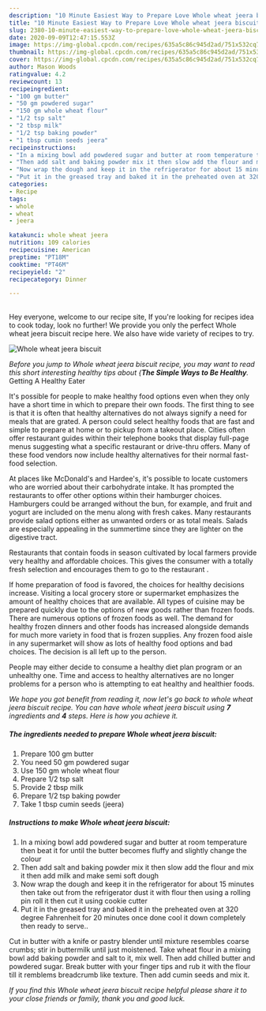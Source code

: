```yaml
---
description: "10 Minute Easiest Way to Prepare Love Whole wheat jeera biscuit"
title: "10 Minute Easiest Way to Prepare Love Whole wheat jeera biscuit"
slug: 2380-10-minute-easiest-way-to-prepare-love-whole-wheat-jeera-biscuit
date: 2020-09-09T12:47:15.553Z
image: https://img-global.cpcdn.com/recipes/635a5c86c945d2ad/751x532cq70/whole-wheat-jeera-biscuit-recipe-main-photo.jpg
thumbnail: https://img-global.cpcdn.com/recipes/635a5c86c945d2ad/751x532cq70/whole-wheat-jeera-biscuit-recipe-main-photo.jpg
cover: https://img-global.cpcdn.com/recipes/635a5c86c945d2ad/751x532cq70/whole-wheat-jeera-biscuit-recipe-main-photo.jpg
author: Mason Woods
ratingvalue: 4.2
reviewcount: 13
recipeingredient:
- "100 gm butter"
- "50 gm powdered sugar"
- "150 gm whole wheat flour"
- "1/2 tsp salt"
- "2 tbsp milk"
- "1/2 tsp baking powder"
- "1 tbsp cumin seeds jeera"
recipeinstructions:
- "In a mixing bowl add powdered sugar and butter at room temperature then beat it for until the butter becomes fluffy and slightly change the colour"
- "Then add salt and baking powder mix it then slow add the flour and mix it then add milk and make semi soft dough"
- "Now wrap the dough and keep it in the refrigerator for about 15 minutes then take out from the refrigerator dust it with flour then using a rolling pin roll it then cut it using cookie cutter"
- "Put it in the greased tray and baked it in the preheated oven at 320 degree Fahrenheit for 20 minutes once done cool it down completely then ready to serve.."
categories:
- Recipe
tags:
- whole
- wheat
- jeera

katakunci: whole wheat jeera 
nutrition: 109 calories
recipecuisine: American
preptime: "PT18M"
cooktime: "PT46M"
recipeyield: "2"
recipecategory: Dinner

---
```

<br>
Hey everyone, welcome to our recipe site, If you're looking for recipes idea to cook today, look no further! We provide you only the perfect Whole wheat jeera biscuit recipe here. We also have wide variety of recipes to try.
<br>


![Whole wheat jeera biscuit](https://img-global.cpcdn.com/recipes/635a5c86c945d2ad/751x532cq70/whole-wheat-jeera-biscuit-recipe-main-photo.jpg)

<i>Before you jump to Whole wheat jeera biscuit recipe, you may want to read this short interesting healthy tips about {<strong>The Simple Ways to Be Healthy</strong>.</i>
Getting A Healthy Eater

It's possible for people to make healthy food options even when they only have a short time in which to prepare their own foods. The first thing to see is that it is often that healthy alternatives do not always signify a need for meals that are grated. A person could select healthy foods that are fast and simple to prepare at home or to pickup from a takeout place. Cities often offer restaurant guides within their telephone books that display full-page menus suggesting what a specific restaurant or drive-thru offers. Many of these food vendors now include healthy alternatives for their normal fast-food selection.

At places like McDonald's and Hardee's, it's possible to locate customers who are worried about their carbohydrate intake.  It has prompted the restaurants to offer other options within their hamburger choices. Hamburgers could be arranged without the bun, for example, and fruit and yogurt are included on the menu along with fresh cakes. Many restaurants provide salad options either as unwanted orders or as total meals.  Salads are especially appealing in the summertime since they are lighter on the digestive tract.

Restaurants that contain foods in season cultivated by local farmers provide very healthy and affordable choices.  This gives the consumer with a totally fresh selection and encourages them to go to the restaurant .

If home preparation of food is favored, the choices for healthy decisions increase. Visiting a local grocery store or supermarket emphasizes the amount of healthy choices that are available.  All types of cuisine may be prepared quickly due to the options of new goods rather than frozen foods. There are numerous options of frozen foods as well. The demand for healthy frozen dinners and other foods has increased alongside demands for much more variety in food that is frozen supplies. Any frozen food aisle in any supermarket will show as lots of healthy food options and bad choices. The decision is all left up to the person.

People may either decide to consume a healthy diet plan program or an unhealthy one. Time and access to healthy alternatives are no longer problems for a person who is attempting to eat healthy and healthier foods.


<i>We hope you got benefit from reading it, now let's go back to whole wheat jeera biscuit recipe. You can have whole wheat jeera biscuit using <strong>7</strong> ingredients and <strong>4</strong> steps. Here is how you achieve it.
</i>

##### The ingredients needed to prepare Whole wheat jeera biscuit:

1. Prepare 100 gm butter
1. You need 50 gm powdered sugar
1. Use 150 gm whole wheat flour
1. Prepare 1/2 tsp salt
1. Provide 2 tbsp milk
1. Prepare 1/2 tsp baking powder
1. Take 1 tbsp cumin seeds (jeera)


##### Instructions to make Whole wheat jeera biscuit:

1. In a mixing bowl add powdered sugar and butter at room temperature then beat it for until the butter becomes fluffy and slightly change the colour
1. Then add salt and baking powder mix it then slow add the flour and mix it then add milk and make semi soft dough
1. Now wrap the dough and keep it in the refrigerator for about 15 minutes then take out from the refrigerator dust it with flour then using a rolling pin roll it then cut it using cookie cutter
1. Put it in the greased tray and baked it in the preheated oven at 320 degree Fahrenheit for 20 minutes once done cool it down completely then ready to serve..


Cut in butter with a knife or pastry blender until mixture resembles coarse crumbs; stir in buttermilk until just moistened. Take wheat flour in a mixing bowl add baking powder and salt to it, mix well. Then add chilled butter and powdered sugar. Break butter with your finger tips and rub it with the flour till it remblems breadcrumb like texture. Then add cumin seeds and mix it. 

<i>If you find this Whole wheat jeera biscuit recipe helpful please share it to your close friends or family, thank you and good luck.</i>
